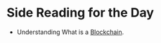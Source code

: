 # Side Reading for the Day

* Understanding What is a [Blockchain](https://www.investopedia.com/terms/b/blockchain.asp).
